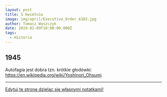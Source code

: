 ```yaml
---
layout: post
title: 5 kwietnia
image: img/april/Executive_Order_6102.jpg
author: Tomasz Waszczyk
date: 2019-02-09T10:00:00.000Z
tags:
  - Historia
---
```


## 1945

Autofagia jest dobra tzn. krótkie głodówki: <https://en.wikipedia.org/wiki/Yoshinori_Ohsumi>

---

<a href="https://github.com/TomaszWaszczyk/historia.waszczyk.com/edit/master/src/content/february-9.md" target="_blank">Edytuj tę stronę dzieląc się własnymi notatkami!</a>
